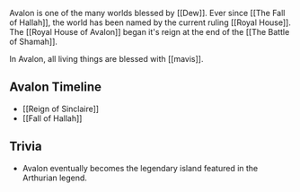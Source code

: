 Avalon is one of the many worlds blessed by [[Dew]]. Ever since [[The Fall of Hallah]], the world has been named by the current ruling [[Royal House]]. The [[Royal House of Avalon]] began it's reign at the end of the [[The Battle of Shamah]].

In Avalon, all living things are blessed with [[mavis]]. 

## Avalon Timeline
* [[Reign of Sinclaire]]
* [[Fall of Hallah]]

## Trivia
* Avalon eventually becomes the legendary island featured in the Arthurian legend.